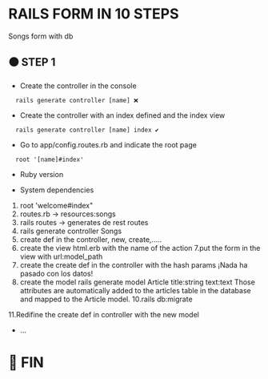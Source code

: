 # RAILS FORM IN 10 STEPS
Songs form with db

## ⚫️ STEP 1
* Create the controller in the console 
~~~~
  rails generate controller [name] ❌
~~~~
 * Create the controller with an index defined and the index view
 ~~~~
   rails generate controller [name] index ✔️
 ~~~~
 
* Go to app/config.routes.rb and indicate the root page
 ~~~~
   root '[name]#index'
 ~~~~

* Ruby version

* System dependencies

1. root 'welcome#index"
2. routes.rb ->  resources:songs
3. rails routes -> generates de rest routes
4. rails generate controller Songs
5. create def in the controller, new, create,.....
6. create the view html.erb with the name of the action
7.put the form in the view with url:model_path
8. create the create def in the controller with the hash params ¡Nada ha pasado con los datos!
9. create the model rails generate model Article title:string text:text Those attributes are automatically added to the articles table in the database and mapped to the Article model.
10.rails db:migrate

11.Redifine the create def in controller with the new model 

* ...

 # 🚩 FIN
